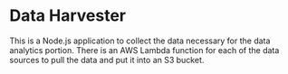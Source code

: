 # Data Harvester

This is a Node.js application to collect the data necessary for the data analytics portion. There is an AWS Lambda function for each of the data sources to pull the data and put it into an S3 bucket.